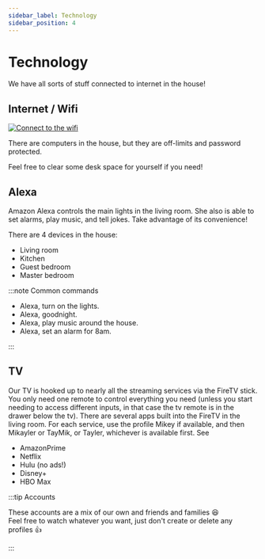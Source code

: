 ```yaml
---
sidebar_label: Technology
sidebar_position: 4
---
```


# Technology

We have all sorts of stuff connected to internet in the house!

## Internet / Wifi

[![Connect to the wifi](https://chart.googleapis.com/chart?cht=qr&chl=WIFI%3AT%3AWPA%3BS%3Anetworknotfound%3BP%3Acjtetonscout16%3BH%3A%3B&chs=180x180&choe=UTF-8&chld=L|2)](wifi://:cjtetonscout16@networknotfound)

There are computers in the house, but they are off-limits and password protected.

Feel free to clear some desk space for yourself if you need!

## Alexa

Amazon Alexa controls the main lights in the living room. She also is able to set alarms, play music, and tell jokes. Take advantage of its convenience!

There are 4 devices in the house:
- Living room
- Kitchen
- Guest bedroom
- Master bedroom

:::note Common commands

- Alexa, turn on the lights. 
- Alexa, goodnight.
- Alexa, play music around the house.
- Alexa, set an alarm for 8am.

:::

## TV

Our TV is hooked up to nearly all the streaming services via the FireTV stick. You only need one remote to control everything you need (unless you start needing to access different inputs, in that case the tv remote is in the drawer below the tv).
There are several apps built into the FireTV in the living room. 
For each service, use the profile Mikey if available, and then Mikayler or TayMik, or Tayler, whichever is available first. See 

* AmazonPrime
* Netflix
* Hulu (no ads!)
* Disney+
* HBO Max

:::tip Accounts 

These accounts are a mix of our own and friends and families :laughing:  
Feel free to watch whatever you want, just don't create or delete any profiles :thumbsup:

:::
